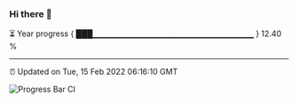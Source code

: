 ### Hi there 👋

⏳ Year progress { ███▁▁▁▁▁▁▁▁▁▁▁▁▁▁▁▁▁▁▁▁▁▁▁▁▁▁▁ } 12.40 %

---

⏰ Updated on Tue, 15 Feb 2022 06:16:10 GMT

![Progress Bar CI](https://github.com/liununu/liununu/workflows/Progress%20Bar%20CI/badge.svg)
